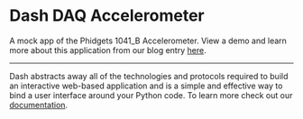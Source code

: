 # Dash DAQ Accelerometer

A mock app of the Phidgets 1041_B Accelerometer. View a demo and learn more about this application from our blog entry [here](https://www.dashdaq.io/read-data-from-a-phidgets-accelerometer).

---

Dash abstracts away all of the technologies and protocols required to build an interactive web-based application and is a simple and effective way to bind a user interface around your Python code. To learn more check out our [documentation](https://dash.plot.ly/).